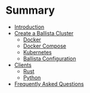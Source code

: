<!---
  Licensed to the Apache Software Foundation (ASF) under one
  or more contributor license agreements.  See the NOTICE file
  distributed with this work for additional information
  regarding copyright ownership.  The ASF licenses this file
  to you under the Apache License, Version 2.0 (the
  "License"); you may not use this file except in compliance
  with the License.  You may obtain a copy of the License at

    http://www.apache.org/licenses/LICENSE-2.0

  Unless required by applicable law or agreed to in writing,
  software distributed under the License is distributed on an
  "AS IS" BASIS, WITHOUT WARRANTIES OR CONDITIONS OF ANY
  KIND, either express or implied.  See the License for the
  specific language governing permissions and limitations
  under the License.
-->
# Summary

- [Introduction](introduction.md)
- [Create a Ballista Cluster](deployment.md)
  - [Docker](standalone.md)
  - [Docker Compose](docker-compose.md)
  - [Kubernetes](kubernetes.md)
  - [Ballista Configuration](configuration.md)
- [Clients](clients.md)
  - [Rust](client-rust.md)
  - [Python](client-python.md)
- [Frequently Asked Questions](faq.md)